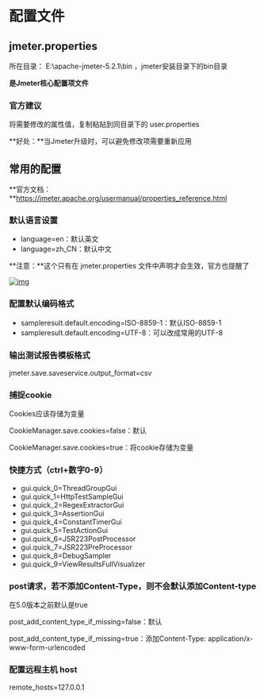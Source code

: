 # 配置文件

## jmeter.properties

所在目录： E:\apache-jmeter-5.2.1\bin ，jmeter安装目录下的bin目录

**是Jmeter核心配置项文件**

 

### **官方建议**

将需要修改的属性值，复制粘贴到同目录下的 user.properties 

**好处：**当Jmeter升级时，可以避免修改项需要重新应用

 

## 常用的配置

**官方文档：**https://jmeter.apache.org/usermanual/properties_reference.html

### 默认语言设置

- language=en：默认英文
- language=zh_CN：默认中文

**注意：**这个只有在 jmeter.properties 文件中声明才会生效，官方也提醒了

 [![img](https://img2020.cnblogs.com/blog/1896874/202105/1896874-20210521100034954-1463992528.png)](https://img2020.cnblogs.com/blog/1896874/202105/1896874-20210521100034954-1463992528.png)

 

### 配置默认编码格式

- sampleresult.default.encoding=ISO-8859-1：默认ISO-8859-1
- sampleresult.default.encoding=UTF-8：可以改成常用的UTF-8

 

### 输出测试报告模板格式 

jmeter.save.saveservice.output_format=csv

 

### 捕捉cookie

Cookies应该存储为变量

CookieManager.save.cookies=false：默认

CookieManager.save.cookies=true：将cookie存储为变量

 

### 快捷方式（ctrl+数字0-9）

- gui.quick_0=ThreadGroupGui
- gui.quick_1=HttpTestSampleGui
- gui.quick_2=RegexExtractorGui
- gui.quick_3=AssertionGui
- gui.quick_4=ConstantTimerGui
- gui.quick_5=TestActionGui
- gui.quick_6=JSR223PostProcessor
- gui.quick_7=JSR223PreProcessor
- gui.quick_8=DebugSampler
- gui.quick_9=ViewResultsFullVisualizer

 

### post请求，若不添加Content-Type，则不会默认添加Content-type

在5.0版本之前默认是true

post_add_content_type_if_missing=false：默认

post_add_content_type_if_missing=true：添加Content-Type: application/x-www-form-urlencoded

 

### 配置远程主机 host 

remote_hosts=127.0.0.1